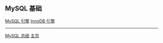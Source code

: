 ## MySQL 基础

[MySQL 引擎](./MySQL引擎.md)
[InnoDB 引擎](./InnoDB引擎.md)

---

[MySQL 总结](../README.md)
[主页](../../../)
